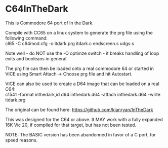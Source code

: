 # C64InTheDark
This is Commodore 64 port of In the Dark.

Compile with CC65 on a linux system to generate the prg file using the following command:  
cl65 -C c64mod.cfg -o itdark.prg itdark.c endscreen.s udgs.s

Note well - do NOT use the -O optimze switch - it breaks handling of loop exits and booleans in general.

The prg file can then be loaded onto a real commodore 64 or started in VICE using Smart Attach -> Choose prg file and hit Autostart.

VICE can also be used to create a D64 image that can be loaded on a real C64:  
c1541 -format inthedark,id d64 inthedark.d64 -attach inthedark.d64 -write itdark.prg

The original can be found here:
https://github.com/kianryan/InTheDark

This was designed for the C64 or above.  It MAY work with a fully expanded 16K Vic 20, if compiled for that target, but has not been tested.

NOTE:
The BASIC version has been abandonned in favor of a C port, for speed reasons.